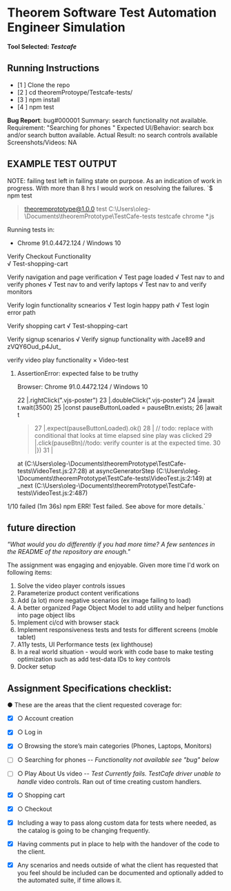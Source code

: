 # Theorem Software Test Automation Engineer Simulation

**Tool Selected: *Testcafe***

## **Running Instructions**

 - [1 ] Clone the repo
 - [2 ] cd theoremProtoype/Testcafe-tests/
 - [3 ] npm install
 - [4 ] npm test

 **Bug Report**:
 bug#000001
 Summary: search functionality not available.
 Requirement:  "Searching for phones "
 Expected UI/Behavior: search box and/or search button available.
 Actual Result: no search controls available
 Screenshots/Videos: NA

## EXAMPLE TEST OUTPUT

NOTE: failing test left in failing state on purpose. As an indication of work in progress. With more than 8 hrs I would work on resolving the failures.
`$ npm test

> theoremprototype@1.0.0 test C:\Users\oleg-\Documents\theoremPrototype\TestCafe-tests
> testcafe chrome *.js

 Running tests in:
 - Chrome 91.0.4472.124 / Windows 10

 Verify Checkout Functionality      
 √ Test-shopping-cart

 Verify navigation and page verification
 √ Test page loaded
 √ Test nav to and verify phones
 √ Test nav to and verify laptops
 √ Test nav to and verify monitors

 Verify login functionality scnearios
 √ Test login happy path
 √ Test login error path

 Verify shopping cart
 √ Test-shopping-cart

 Verify signup scenarios
 √ Verify signup functionality with Jace89 and zVQY6Oud_p4Jut_

 verify video play functionality
 × Video-test

   1) AssertionError: expected false to be truthy

      Browser: Chrome 91.0.4472.124 / Windows 10

         22 |.rightClick(".vjs-poster")
         23 |.doubleClick(".vjs-poster")
         24 |await t.wait(3500)
         25 |const pauseButtonLoaded = pauseBtn.exists;
         26 |await t
       > 27 |.expect(pauseButtonLoaded).ok()
         28 | // todo: replace with conditional that looks at time elapsed sine play was clicked
         29 |.click(pauseBtn)//todo: verify counter is at the expected time.
         30 |})
         31 |

         at <anonymous> (C:\Users\oleg-\Documents\theoremPrototype\TestCafe-tests\VideoTest.js:27:28)
         at asyncGeneratorStep (C:\Users\oleg-\Documents\theoremPrototype\TestCafe-tests\VideoTest.js:2:149)
         at _next (C:\Users\oleg-\Documents\theoremPrototype\TestCafe-tests\VideoTest.js:2:487)



 1/10 failed (1m 36s)
npm ERR! Test failed.  See above for more details.`

## future direction

*"What would you do differently if you had more time? A few sentences in the README of the repository are enough."*

The assignment was engaging and enjoyable. Given more time I'd work on following items:

 1. Solve the video player controls issues
 2. Parameterize product content verifications
 3. Add (a lot) more negative scenarios (ex image failing to load)
 4. A better organized Page Object Model to add utility and helper functions into page object libs
 5. Implement ci/cd with browser stack
 6. Implement responsiveness tests and tests for different screens (moble tablet)
 7. A11y tests, UI Performance tests (ex lighthouse)
 8. In a real world situation - would work with code base to make testing optimization such as add test-data IDs to key controls
 9. Docker setup

## Assignment Specifications checklist:

● These are the areas that the client requested coverage for: 

 - [x] ○ Account creation  
 - [x] ○ Log in  
 - [x] ○ Browsing the store’s main categories (Phones, Laptops, Monitors)  
 - [ ] ○ Searching for phones  -- *Functionality not available see "bug" below*
 - [ ] ○ Play About Us video  -- *Test Currently fails. TestCafe driver unable to handle* video controls.  Ran out of time creating custom handlers.
 - [x] ○ Shopping cart  
 - [x] ○ Checkout

 - [x]  Including a way to pass along custom data for tests where needed, as the catalog is going to be changing frequently. 
 - [x]  Having comments put in place to help with the handover of the code to the client. 
 - [x]  Any scenarios and needs outside of what the client has requested that you feel should be included can be documented and optionally added to the automated suite, if time allows it. 